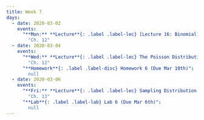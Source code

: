 ```yaml
---
title: Week 7
days:
  - date: 2020-03-02
    events:
      "**Mon:** **Lecture**{: .label .label-lec} [Lecture 16: Binomial](https://ph142-ucb.github.io/sp20/src/lec/l16-binomial.pdf)":
        "Ch. 12"
  - date: 2020-03-04
    events:
      "**Wed:** **Lecture**{: .label .label-lec} The Poisson Distribution":
        "Ch. 12"
      "**Homework**{: .label .label-disc} Homework 6 (Due Mar 10th)":
        null
  - date: 2020-03-06
    events:
      "**Fri:** **Lecture**{: .label .label-lec} Sampling Distribution and the Central Limit Theorem":
        "Ch. 13"
      "**Lab**{: .label .label-lab} Lab 6 (Due Mar 6th)":
        null
---
```

